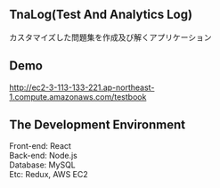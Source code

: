## TnaLog(Test And Analytics Log)
カスタマイズした問題集を作成及び解くアプリケーション

## Demo
http://ec2-3-113-133-221.ap-northeast-1.compute.amazonaws.com/testbook

## The Development Environment
Front-end: React <br>
Back-end: Node.js <br>
Database: MySQL <br>
Etc: Redux, AWS EC2 <br>
